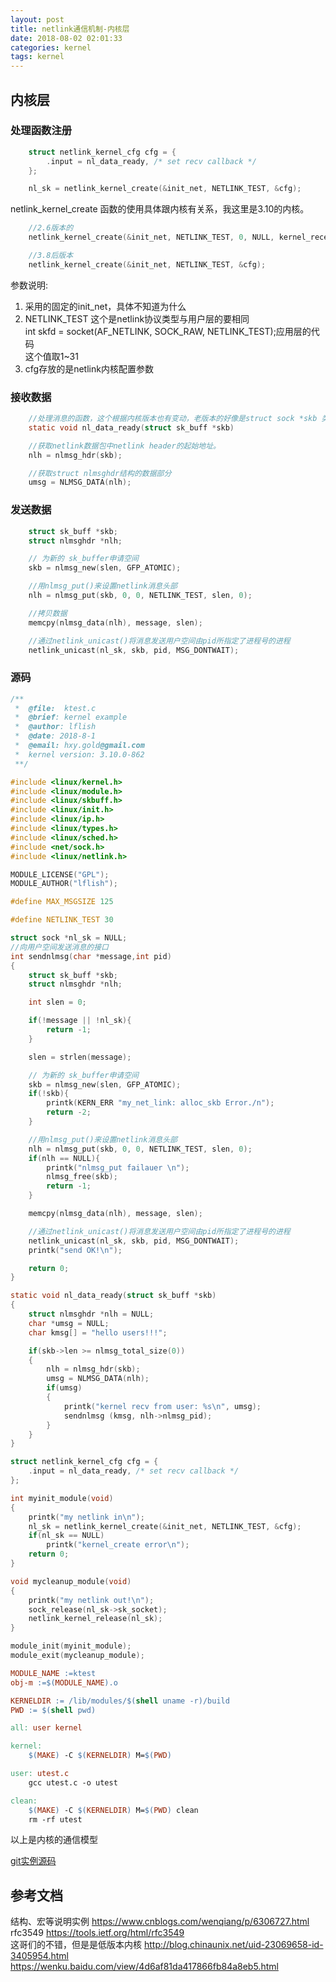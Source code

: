 ```yaml
---
layout: post
title: netlink通信机制-内核层
date: 2018-08-02 02:01:33
categories: kernel
tags: kernel
---
```

## 内核层

### 处理函数注册

```c
	struct netlink_kernel_cfg cfg = {
		.input = nl_data_ready, /* set recv callback */
	};

	nl_sk = netlink_kernel_create(&init_net, NETLINK_TEST, &cfg);
```
<!--more-->

netlink_kernel_create 函数的使用具体跟内核有关系，我这里是3.10的内核。
```c
	//2.6版本的 
	netlink_kernel_create(&init_net, NETLINK_TEST, 0, NULL, kernel_receive, THIS_MODULE); 

	//3.8后版本
	netlink_kernel_create(&init_net, NETLINK_TEST, &cfg);
```

参数说明:   
1. 采用的固定的init_net，具体不知道为什么  
2. NETLINK_TEST 这个是netlink协议类型与用户层的要相同    
    int skfd = socket(AF_NETLINK, SOCK_RAW, NETLINK_TEST);应用层的代码    					      
    这个值取1~31            			  						
3. cfg存放的是netlink内核配置参数  

### 接收数据

```c
	//处理消息的函数，这个根据内核版本也有变动，老版本的好像是struct sock *skb 类型
	static void nl_data_ready(struct sk_buff *skb)

	//获取netlink数据包中netlink header的起始地址。
	nlh = nlmsg_hdr(skb);

	//获取struct nlmsghdr结构的数据部分
	umsg = NLMSG_DATA(nlh);
```

### 发送数据
```c
	struct sk_buff *skb;
	struct nlmsghdr *nlh;

	// 为新的 sk_buffer申请空间
	skb = nlmsg_new(slen, GFP_ATOMIC);

	//用nlmsg_put()来设置netlink消息头部
	nlh = nlmsg_put(skb, 0, 0, NETLINK_TEST, slen, 0);

	//拷贝数据
	memcpy(nlmsg_data(nlh), message, slen);

	//通过netlink_unicast()将消息发送用户空间由pid所指定了进程号的进程
	netlink_unicast(nl_sk, skb, pid, MSG_DONTWAIT);
```

### 源码
```c
/**
 *	@file:	ktest.c
 *	@brief: kernel example
 *	@author: lflish
 *	@date: 2018-8-1
 *	@email:	hxy.gold@gmail.com
 *	kernel version:	3.10.0-862	
 **/

#include <linux/kernel.h>
#include <linux/module.h>
#include <linux/skbuff.h>
#include <linux/init.h>
#include <linux/ip.h>
#include <linux/types.h>
#include <linux/sched.h>
#include <net/sock.h>
#include <linux/netlink.h>

MODULE_LICENSE("GPL");
MODULE_AUTHOR("lflish");

#define MAX_MSGSIZE 125

#define NETLINK_TEST 30

struct sock *nl_sk = NULL;
//向用户空间发送消息的接口
int sendnlmsg(char *message,int pid)
{
    struct sk_buff *skb;
    struct nlmsghdr *nlh;

    int slen = 0;

    if(!message || !nl_sk){
        return -1;
    }

    slen = strlen(message);

    // 为新的 sk_buffer申请空间
    skb = nlmsg_new(slen, GFP_ATOMIC);
    if(!skb){
        printk(KERN_ERR "my_net_link: alloc_skb Error./n");
        return -2;
    }

    //用nlmsg_put()来设置netlink消息头部
    nlh = nlmsg_put(skb, 0, 0, NETLINK_TEST, slen, 0);
	if(nlh == NULL){
		printk("nlmsg_put failauer \n");
		nlmsg_free(skb);
		return -1;
	}

    memcpy(nlmsg_data(nlh), message, slen);

    //通过netlink_unicast()将消息发送用户空间由pid所指定了进程号的进程
    netlink_unicast(nl_sk, skb, pid, MSG_DONTWAIT);
    printk("send OK!\n");

    return 0;
}

static void nl_data_ready(struct sk_buff *skb)
{
    struct nlmsghdr *nlh = NULL;
    char *umsg = NULL;
    char kmsg[] = "hello users!!!";

    if(skb->len >= nlmsg_total_size(0))
    {   
        nlh = nlmsg_hdr(skb);
        umsg = NLMSG_DATA(nlh);
        if(umsg)
        {   
            printk("kernel recv from user: %s\n", umsg);
            sendnlmsg (kmsg, nlh->nlmsg_pid);
        }   
    }   
}

struct netlink_kernel_cfg cfg = {
	.input = nl_data_ready, /* set recv callback */
};

int myinit_module(void)
{
    printk("my netlink in\n");
    nl_sk = netlink_kernel_create(&init_net, NETLINK_TEST, &cfg);
	if(nl_sk == NULL)
		printk("kernel_create error\n");
    return 0;
}

void mycleanup_module(void)
{
    printk("my netlink out!\n");
    sock_release(nl_sk->sk_socket);
	netlink_kernel_release(nl_sk);
}

module_init(myinit_module);
module_exit(mycleanup_module);
```

```Makefile
MODULE_NAME :=ktest
obj-m :=$(MODULE_NAME).o

KERNELDIR := /lib/modules/$(shell uname -r)/build
PWD := $(shell pwd)

all: user kernel

kernel:
    $(MAKE) -C $(KERNELDIR) M=$(PWD)

user: utest.c
    gcc utest.c -o utest

clean:
    $(MAKE) -C $(KERNELDIR) M=$(PWD) clean
    rm -rf utest
```

以上是内核的通信模型  

[git实例源码](https://gist.github.com/lflish/15e85da8bb9200794255439d0563b195)

## 参考文档   
结构、宏等说明实例 https://www.cnblogs.com/wenqiang/p/6306727.html   
rfc3549 https://tools.ietf.org/html/rfc3549   
这哥们的不错，但是是低版本内核 http://blog.chinaunix.net/uid-23069658-id-3405954.html
https://wenku.baidu.com/view/4d6af81da417866fb84a8eb5.html
